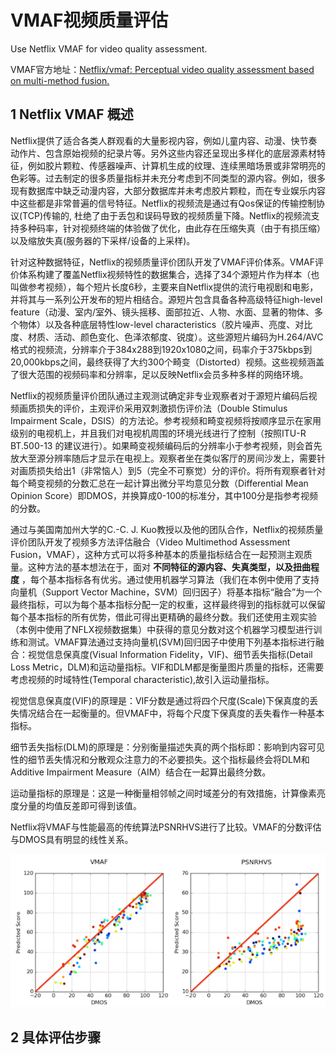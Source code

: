 # VMAF视频质量评估

Use Netflix VMAF for video quality assessment.

VMAF官方地址：[Netflix/vmaf: Perceptual video quality assessment based on multi-method fusion.](https://github.com/Netflix/vmaf)

## 1 Netflix VMAF 概述

Netflix提供了适合各类人群观看的大量影视内容，例如儿童内容、动漫、快节奏动作片、包含原始视频的纪录片等。另外这些内容还呈现出多样化的底层源素材特征，例如胶片颗粒、传感器噪声、计算机生成的纹理、连续黑暗场景或非常明亮的色彩等。过去制定的很多质量指标并未充分考虑到不同类型的源内容。例如，很多现有数据库中缺乏动漫内容，大部分数据库并未考虑胶片颗粒，而在专业娱乐内容中这些都是非常普遍的信号特征。Netflix的视频流是通过有Qos保证的传输控制协议(TCP)传输的, 杜绝了由于丢包和误码导致的视频质量下降。Netflix的视频流支持多种码率，针对视频终端的体验做了优化，由此存在压缩失真（由于有损压缩）以及缩放失真(服务器的下采样/设备的上采样)。

针对这种数据特征，Netflix的视频质量评价团队开发了VMAF评价体系。VMAF评价体系构建了覆盖Netflix视频特性的数据集合，选择了34个源短片作为样本（也叫做参考视频），每个短片长度6秒，主要来自Netflix提供的流行电视剧和电影，并将其与一系列公开发布的短片相结合。源短片包含具备各种高级特征high-level feature（动漫、室内/室外、镜头摇移、面部拉近、人物、水面、显著的物体、多个物体）以及各种底层特性low-level characteristics（胶片噪声、亮度、对比度、材质、活动、颜色变化、色泽浓郁度、锐度）。这些源短片编码为H.264/AVC格式的视频流，分辨率介于384x288到1920x1080之间，码率介于375kbps到20,000kbps之间，最终获得了大约300个畸变（Distorted）视频。这些视频涵盖了很大范围的视频码率和分辨率，足以反映Netflix会员多种多样的网络环境。

Netflix的视频质量评价团队通过主观测试确定非专业观察者对于源短片编码后视频画质损失的评价，主观评价采用双刺激损伤评价法（Double Stimulus Impairment Scale，DSIS）的方法论。参考视频和畸变视频将按顺序显示在家用级别的电视机上，并且我们对电视机周围的环境光线进行了控制（按照ITU-R BT.500-13 的建议进行）。如果畸变视频编码后的分辨率小于参考视频，则会首先放大至源分辨率随后才显示在电视上。观察者坐在类似客厅的房间沙发上，需要针对画质损失给出1（非常恼人）到5（完全不可察觉）分的评价。将所有观察者针对每个畸变视频的分数汇总在一起计算出微分平均意见分数（Differential Mean Opinion Score）即DMOS，并换算成0-100的标准分，其中100分是指参考视频的分数。

通过与美国南加州大学的C.-C. J. Kuo教授以及他的团队合作，Netflix的视频质量评价团队开发了视频多方法评估融合（Video Multimethod Assessment Fusion，VMAF），这种方式可以将多种基本的质量指标结合在一起预测主观质量。这种方法的基本想法在于，面对 **不同特征的源内容、失真类型，以及扭曲程度** ，每个基本指标各有优劣。通过使用机器学习算法（我们在本例中使用了支持向量机（Support Vector Machine，SVM）回归因子）将基本指标“融合”为一个最终指标，可以为每个基本指标分配一定的权重，这样最终得到的指标就可以保留每个基本指标的所有优势，借此可得出更精确的最终分数。我们还使用主观实验（本例中使用了NFLX视频数据集）中获得的意见分数对这个机器学习模型进行训练和测试。VMAF算法通过支持向量机(SVM)回归因子中使用下列基本指标进行融合：视觉信息保真度(Visual Information Fidelity，VIF)、细节丢失指标(Detail Loss Metric，DLM)和运动量指标。VIF和DLM都是衡量图片质量的指标，还需要考虑视频的时域特性(Temporal characteristic),故引入运动量指标。

视觉信息保真度(VIF)的原理是：VIF分数是通过将四个尺度(Scale)下保真度的丢失情况结合在一起衡量的。但VMAF中，将每个尺度下保真度的丢失看作一种基本指标。

细节丢失指标(DLM)的原理是：分别衡量描述失真的两个指标即：影响到内容可见性的细节丢失情况和分散观众注意力的不必要损失。这个指标最终会将DLM和Additive Impairment Measure（AIM）结合在一起算出最终分数。

运动量指标的原理是：这是一种衡量相邻帧之间时域差分的有效措施，计算像素亮度分量的均值反差即可得到该值。

Netflix将VMAF与性能最高的传统算法PSNRHVS进行了比较。VMAF的分数评估与DMOS具有明显的线性关系。

![VMAF compared to PSNRVHS](./images/vmaf-vs-psnr-vhs.png)

## 2 具体评估步骤